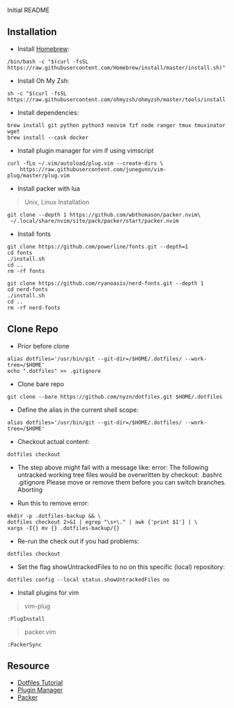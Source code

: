 Initial README
 
## Installation

- Install [Homebrew](https://brew.sh/index_de):
```
/bin/bash -c "$(curl -fsSL https://raw.githubusercontent.com/Homebrew/install/master/install.sh)"
```

- Install Oh My Zsh:
```
sh -c "$(curl -fsSL https://raw.githubusercontent.com/ohmyzsh/ohmyzsh/master/tools/install.sh)"
```

- Install dependencies:
```
brew install git python python3 neovim fzf node ranger tmux tmuxinator wget
brew install --cask docker
```

- Install plugin manager for vim if using vimscript
```
curl -fLo ~/.vim/autoload/plug.vim --create-dirs \
    https://raw.githubusercontent.com/junegunn/vim-plug/master/plug.vim
```

- Install packer with lua
> Unix, Linux Installation
```
git clone --depth 1 https://github.com/wbthomason/packer.nvim\
 ~/.local/share/nvim/site/pack/packer/start/packer.nvim
```


- Install fonts
```
git clone https://github.com/powerline/fonts.git --depth=1
cd fonts
./install.sh
cd ..
rm -rf fonts

git clone https://github.com/ryanoasis/nerd-fonts.git --depth 1
cd nerd-fonts
./install.sh
cd ..
rm -rf nerd-fonts
```

## Clone Repo

- Prior before clone
```
alias dotfiles='/usr/bin/git --git-dir=/$HOME/.dotfiles/ --work-tree=/$HOME'
echo ".dotfiles" >> .gitignore
```

- Clone bare repo
```
git clone --bare https://github.com/nyzn/dotfiles.git $HOME/.dotfiles
```

- Define the alias in the current shell scope:
```
alias dotfiles='/usr/bin/git --git-dir=/$HOME/.dotfiles/ --work-tree=/$HOME'
```

- Checkout actual content:
```
dotfiles checkout
```

- The step above might fail with a message like:
error: The following untracked working tree files would be overwritten by checkout:
    .bashrc
    .gitignore
Please move or remove them before you can switch branches.
Aborting

- Run this to remove error:
```
mkdir -p .dotfiles-backup && \
dotfiles checkout 2>&1 | egrep "\s+\." | awk {'print $1'} | \
xargs -I{} mv {} .dotfiles-backup/{}
```

- Re-run the check out if you had problems:
```
dotfiles checkout
```

- Set the flag showUntrackedFiles to no on this specific (local) repository:
```
dotfiles config --local status.showUntrackedFiles no
```

- Install plugins for vim 
>vim-plug
```
:PlugInstall
```
>packer.vim
```
:PackerSync
```

## Resource

- [Dotfiles Tutorial](https://www.atlassian.com/git/tutorials/dotfiles)
- [Plugin Manager](https://github.com/junegunn/vim-plug)
- [Packer](https://github.com/wbthomason/packer.nvim)

